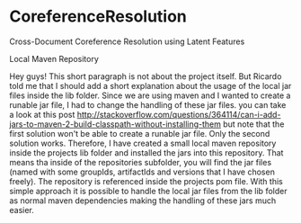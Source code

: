 CoreferenceResolution
=====================

Cross-Document Coreference Resolution using Latent Features

Local Maven Repository

Hey guys! This short paragraph is not about the project itself. But Ricardo told me that I should add a short explanation about the usage of the local jar files inside the lib folder. Since we are using maven and I wanted to create a runable jar file, I had to change the handling of these jar files. you can take a look at this post http://stackoverflow.com/questions/364114/can-i-add-jars-to-maven-2-build-classpath-without-installing-them but note that the first solution won't be able to create a runable jar file. Only the second solution works. Therefore, I have created a small local maven repository inside the projects lib folder and installed the jars into this repository. That means tha inside of the repositories subfolder, you will find the jar files (named with some groupIds, artifactIds and versions that I have chosen freely). The repository is referenced inside the projects pom file. With this simple approach it is possible to handle the local jar files from the lib folder as normal maven dependencies making the handling of these jars much easier.
